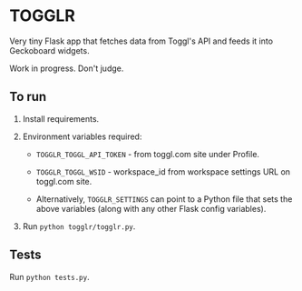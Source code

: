 # TOGGLR

Very tiny Flask app that fetches data from Toggl's API and feeds it into
Geckoboard widgets.

Work in progress. Don't judge.


## To run

1. Install requirements.

2. Environment variables required:

    - `TOGGLR_TOGGL_API_TOKEN` - from toggl.com site under Profile.

    - `TOGGLR_TOGGL_WSID` - workspace_id from workspace settings URL on toggl.com
       site.

    - Alternatively, `TOGGLR_SETTINGS` can point to a Python file that sets the
      above variables (along with any other Flask config variables).

3. Run `python togglr/togglr.py`.


## Tests

Run `python tests.py`.
